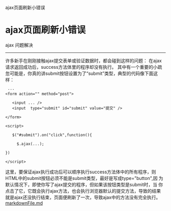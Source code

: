 ajax页面刷新小错误

# ajax页面刷新小错误

ajax
问题解决

* * *

许多新手在刚刚接触ajax提交表单或验证数据时，都会碰到这样的问题：
在ajax请求返回成功后，success方法体里的程序却没有执行。
其中有一个重要的小疏忽可能是，你真的讲submit按钮设置为了“submit”类型，典型的代码像下面这样：

	 ···
	<form action="" method="post">

	   <input ... />
	   <input  type="submit" id="submit" value="提交" />

	</form>

	<script>

	   $("#submit").on("click",function(){

	     $.ajax(...);

	})

	</script>

这里，要保证ajax执行成功后可以顺序执行success方法体中的所有程序，则
HTML中的submit按钮必须不能是submit类型，最好是写成type="button",因
为默认情况下，即使你写了ajax提交的程序，但如果该按钮类型是submit时，当
你点击了它，它既会执行ajax方法，也会执行浏览器默认的提交方法，导致的结果
就是ajax还没执行结束，页面便刷新了一次，导致ajax中的方法没有完全执行。
[markdownFile.md](../_resources/dd40c27422d8fbd49e657bbdd28c7638.bin)